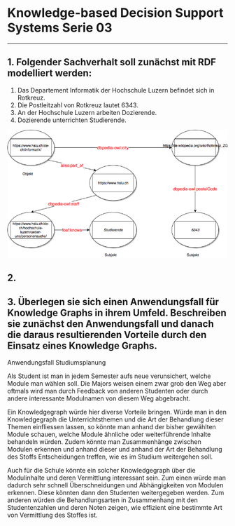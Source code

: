 # Knowledge-based Decision Support Systems Serie 03
---

## 1. Folgender Sachverhalt soll zunächst mit RDF modelliert werden:

1. Das Departement Informatik der Hochschule Luzern befindet sich in
Rotkreuz.
2. Die Postleitzahl von Rotkreuz lautet 6343.
3. An der Hochschule Luzern arbeiten Dozierende.
4. Dozierende unterrichten Studierende.

<img src="RDF.png"/>

## 2.





## 3. Überlegen sie sich einen Anwendungsfall für Knowledge Graphs in ihrem Umfeld. Beschreiben sie zunächst den Anwendungsfall und danach die daraus resultierenden Vorteile durch den Einsatz eines Knowledge Graphs. 
Anwendungsfall Studiumsplanung

Als Student ist man in jedem Semester aufs neue verunsichert, welche Module man wählen soll. Die Majors weisen einem zwar grob den Weg aber oftmals wird man durch Feedback von anderen Studenten oder durch andere interessante Modulnamen von diesem Weg abgebracht. 

Ein Knowledgegraph würde hier diverse Vorteile bringen. Würde man in den Knowledgegraph die Unterrichtsthemen und die Art der Behandlung dieser Themen einfliessen lassen, so könnte man anhand der bisher gewählten Module schauen, welche Module ähnliche oder weiterführende Inhalte behandeln würden. Zudem könnte man Zusammenhänge zwischen Modulen erkennen und anhand dieser und anhand der Art der Behandlung des Stoffs Entscheidungen treffen, wie es im Studium weitergehen soll.

Auch für die Schule könnte ein solcher Knowledgegraph über die Modulinhalte und deren Vermittlung interessant sein. Zum einen würde man dadurch sehr schnell Überschneidungen und Abhängigkeiten von Modulen erkennen. Diese könnten dann den Studenten weitergegeben werden. Zum anderen würden die Behandlungsarten in Zusammenhang mit den Studentenzahlen und deren Noten zeigen, wie effizient eine bestimmte Art von Vermittlung des Stoffes ist.